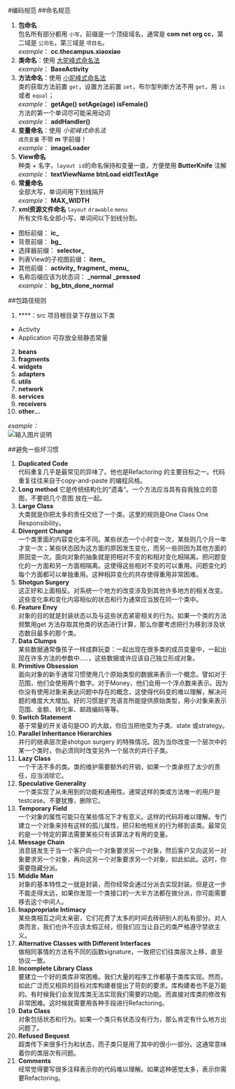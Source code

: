 #编码规范
##命名规范
1. **包命名**  
包名所有部分都用 `小写`，前缀是一个顶级域名，通常是 **com net org cc**，第二域是 `公司名`，第三域是 `项目名`。  
*example*： **cc.thecampus.xiaoxiao**  
2. **类命名**：使用 [大驼峰式命名法](http://baike.baidu.com/link?url=Sa5pW2KrG5v21runD8gvGgKC9CBM04X2EYIeA2mgFL9NCb-XamrsczUro5o0Xk3pW_jBnT8o-olFmENfdZibz_)  
*example*： **BaseActivity**  
3. **方法命名**：使用 [小驼峰式命名法](http://baike.baidu.com/link?url=Sa5pW2KrG5v21runD8gvGgKC9CBM04X2EYIeA2mgFL9NCb-XamrsczUro5o0Xk3pW_jBnT8o-olFmENfdZibz_)  
类的获取方法前置 `get`，设置方法前置 `set`，布尔型判断方法不用 `get`，用 `is` 或者 `equal`；  
*example*： **getAge()  setAge(age)  isFemale()**  
方法的第一个单词尽可能采用动词  
*example*： **addHandler()**  
4. **变量命名**：使用 *小驼峰式命名法*  
`成员变量` 不带 **m** 字前缀！  
*example*： **imageLoader**  
5. **View命名**  
种类 + 名字，`layout id`的命名保持和变量一直，方便使用 **ButterKnife** 注解  
*example*： **textViewName  btnLoad  eidtTextAge**  
6. **常量命名**  
全部大写，单词间用下划线隔开  
*example*： **MAX_WIDTH**  
7. **xml资源文件命名** `layout` `drawable` `menu`  
所有文件名全部小写，单词间以下划线分割。
 - 图标前缀： **ic_**
 - 背景前缀： **bg_**
 - 选择器前缀： **selector_**
 - 列表View的子视图前缀： **item_**
 - 其他前缀： **activity_**  **fragment_**  **menu_**
 - 名称后缀应该为状态词： **_normal**  **_pressed**  
*example*： **bg_btn_done_normal**

##包路径规则
1. **\**：src 项目根目录下存放以下类
 - Activity
 - Application 可存放全局静态常量
2. **beans**
3. **fragments**
4. **widgets**
5. **adapters**
6. **utils**
7. **network**
8. **services**
9. **receivers**
10. **other...**  

*example：*  
![输入图片说明](http://git.oschina.net/uploads/images/2015/0516/122148_00245332_8742.jpeg "在这里输入图片标题")

##避免一些坏习惯
1. **Duplicated Code**  
代码重复几乎是最常见的异味了。他也是Refactoring 的主要目标之一。代码重复往往来自于copy-and-paste 的编程风格。
2. **Long method** 
它是传统结构化的“遗毒“。一个方法应当具有自我独立的意图，不要把几个意图
放在一起。
3. **Large Class**  
大类就是你把太多的责任交给了一个类。这里的规则是One Class One Responsibility。
4. **Divergent Change**  
一个类里面的内容变化率不同。某些状态一个小时变一次，某些则几个月一年才变一次；某些状态因为这方面的原因发生变化，而另一些则因为其他方面的原因变一次。面向对象的抽象就是把相对不变的和相对变化相隔离。把问题变化的一方面和另一方面相隔离。这使得这些相对不变的可以重用。问题变化的每个方面都可以单独重用。这种相异变化的共存使得重用非常困难。
5. **Shotgun Surgery**  
这正好和上面相反。对系统一个地方的改变涉及到其他许多地方的相关改变。这些变化率和变化内容相似的状态和行为通常应当放在同一个类中。
6. **Feature Envy**  
对象的目的就是封装状态以及与这些状态紧密相关的行为。如果一个类的方法频繁用get 方法存取其他类的状态进行计算，那么你要考虑把行为移到涉及状态数目最多的那个类。
7. **Data Clumps**  
某些数据通常像孩子一样成群玩耍：一起出现在很多类的成员变量中，一起出现在许多方法的参数中…..，这些数据或许应该自己独立形成对象。
8. **Primitive Obsession**  
面向对象的新手通常习惯使用几个原始类型的数据来表示一个概念。譬如对于范围，他们会使用两个数字。对于Money，他们会用一个浮点数来表示。因为你没有使用对象来表达问题中存在的概念，这使得代码变的难以理解，解决问题的难度大大增加。好的习惯是扩充语言所能提供原始类型，用小对象来表示范围、金额、转化率、邮政编码等等。
9. **Switch Statement**  
基于常量的开关语句是OO 的大敌，你应当把他变为子类、state 或strategy。
10. **Parallel Inheritance Hierarchies**  
并行的继承层次是shotgun surgery 的特殊情况。因为当你改变一个层次中的某一个类时，你必须同时改变另外一个层次的并行子类。
11. **Lazy Class**  
一个干活不多的类。类的维护需要额外的开销，如果一个类承担了太少的责任，应当消除它。
12. **Speculative Generality**  
一个类实现了从未用到的功能和通用性。通常这样的类或方法唯一的用户是testcase。不要犹豫，删除它。
13. **Temporary Field**  
一个对象的属性可能只在某些情况下才有意义。这样的代码将难以理解。专门建立一个对象来持有这样的孤儿属性，把只和他相关的行为移到该类。最常见的是一个特定的算法需要某些只有该算法才有用的变量。
14. **Message Chain**  
消息链发生于当一个客户向一个对象要求另一个对象，然后客户又向这另一对象要求另一个对象，再向这另一个对象要求另一个对象，如此如此。这时，你需要隐藏分派。
15. **Middle Man**  
对象的基本特性之一就是封装，而你经常会通过分派去实现封装。但是这一步不能走得太远，如果你发现一个类接口的一大半方法都在做分派，你可能需要移去这个中间人。
16. **Inappropriate Intimacy**  
某些类相互之间太亲密，它们花费了太多的时间去砖研别人的私有部分。对人类而言，我们也许不应该太假正经，但我们应当让自己的类严格遵守禁欲主义。
17. **Alternative Classes with Different Interfaces**  
做相同事情的方法有不同的函数signature，一致把它们往类层次上移，直至协议一致。
18. **Incomplete Library Class**  
要建立一个好的类库非常困难。我们大量的程序工作都基于类库实现。然而，如此广泛而又相异的目标对库构建者提出了苛刻的要求。库构建者也不是万能的。有时候我们会发现库类无法实现我们需要的功能。而直接对库类的修改有非常困难。这时候就需要用各种手段进行Refactoring。
19. **Data Class**  
对象包括状态和行为。如果一个类只有状态没有行为，那么肯定有什么地方出问题了。
20. **Refused Bequest**  
超类传下来很多行为和状态，而子类只是用了其中的很小一部分。这通常意味着你的类层次有问题。
21. **Comments**  
经常觉得要写很多注释表示你的代码难以理解。如果这种感觉太多，表示你需要Refactoring。



 